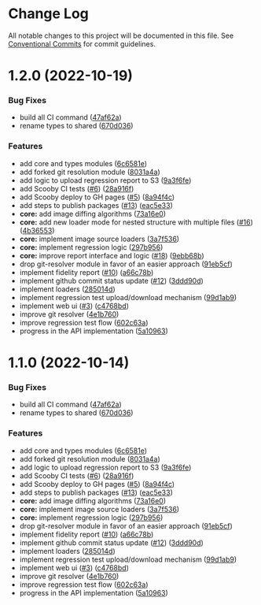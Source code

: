 # Change Log

All notable changes to this project will be documented in this file.
See [Conventional Commits](https://conventionalcommits.org) for commit guidelines.

# 1.2.0 (2022-10-19)


### Bug Fixes

* build all CI command ([47af62a](https://github.com/AnimaApp/scooby/commit/47af62a01303fa01c96cad910a89f09adb5a688f))
* rename types to shared ([670d036](https://github.com/AnimaApp/scooby/commit/670d0362f871cfca46e636561ef2b637d0327ba0))


### Features

* add core and types modules ([6c6581e](https://github.com/AnimaApp/scooby/commit/6c6581ef4e464d10405e4942dae059ec43b836a7))
* add forked git resolution module ([8031a4a](https://github.com/AnimaApp/scooby/commit/8031a4a2bc421cba4976ebd4e0147884758eefb7))
* add logic to upload regression report to S3 ([9a3f6fe](https://github.com/AnimaApp/scooby/commit/9a3f6fe1e6f9f42e5156ffc7ce6bd03fa3faf9be))
* add Scooby CI tests ([#6](https://github.com/AnimaApp/scooby/issues/6)) ([28a916f](https://github.com/AnimaApp/scooby/commit/28a916f4155b03fee0704b1c53cca03b8502af78))
* add Scooby deploy to GH pages ([#5](https://github.com/AnimaApp/scooby/issues/5)) ([8a94f4c](https://github.com/AnimaApp/scooby/commit/8a94f4cc039647c6207d8419a11b8dc0029b15e8))
* add steps to publish packages ([#13](https://github.com/AnimaApp/scooby/issues/13)) ([eac5e33](https://github.com/AnimaApp/scooby/commit/eac5e33b2eb2ab0974466895ae40bd5ea2e985d8))
* **core:** add image diffing algorithms ([73a16e0](https://github.com/AnimaApp/scooby/commit/73a16e07defd2c5868aa5df9ba078b200a5b5fc4))
* **core:** add new loader mode for nested structure with multiple files ([#16](https://github.com/AnimaApp/scooby/issues/16)) ([4b36553](https://github.com/AnimaApp/scooby/commit/4b365538d61fc27684504516422c37ccadcca98c))
* **core:** implement image source loaders ([3a7f536](https://github.com/AnimaApp/scooby/commit/3a7f536e6e4a0c5e62c0f8ffd08172b9d5d0cacb))
* **core:** implement regression logic ([297b956](https://github.com/AnimaApp/scooby/commit/297b9567bd640e74d8924a5d0e7360436b73104e))
* **core:** improve report interface and logic ([#18](https://github.com/AnimaApp/scooby/issues/18)) ([9ebb68b](https://github.com/AnimaApp/scooby/commit/9ebb68bccaaf78e7d78c44eff16a8857d9f27a5a))
* drop git-resolver module in favor of an easier approach ([91eb5cf](https://github.com/AnimaApp/scooby/commit/91eb5cf51af07b6d042bb62353c725c066eafa61))
* implement fidelity report ([#10](https://github.com/AnimaApp/scooby/issues/10)) ([a66c78b](https://github.com/AnimaApp/scooby/commit/a66c78b327094c7759a414300900d29988a19374))
* implement github commit status update ([#12](https://github.com/AnimaApp/scooby/issues/12)) ([3ddd90d](https://github.com/AnimaApp/scooby/commit/3ddd90dbabc6e38498a56dccdc213772e73ee5dc))
* implement loaders ([285014d](https://github.com/AnimaApp/scooby/commit/285014d96a7cd2022cebd0dfde348cbadc12862d))
* implement regression test upload/download mechanism ([99d1ab9](https://github.com/AnimaApp/scooby/commit/99d1ab9ae25e6d0bd792dc1289e1e328bf992a3e))
* implement web ui ([#3](https://github.com/AnimaApp/scooby/issues/3)) ([c4768bd](https://github.com/AnimaApp/scooby/commit/c4768bd65bacf893469701e1103fbb5ce180f71a))
* improve git resolver ([4e1b760](https://github.com/AnimaApp/scooby/commit/4e1b760669b2bb547cb2088eced497e4fa2f05cf))
* improve regression test flow ([602c63a](https://github.com/AnimaApp/scooby/commit/602c63a10686c276021e5c75bbb60847f3f7cae2))
* progress in the API implementation ([5a10963](https://github.com/AnimaApp/scooby/commit/5a109635ed23731f3de680687afda687757b74b2))





# 1.1.0 (2022-10-14)


### Bug Fixes

* build all CI command ([47af62a](https://github.com/AnimaApp/scooby/commit/47af62a01303fa01c96cad910a89f09adb5a688f))
* rename types to shared ([670d036](https://github.com/AnimaApp/scooby/commit/670d0362f871cfca46e636561ef2b637d0327ba0))


### Features

* add core and types modules ([6c6581e](https://github.com/AnimaApp/scooby/commit/6c6581ef4e464d10405e4942dae059ec43b836a7))
* add forked git resolution module ([8031a4a](https://github.com/AnimaApp/scooby/commit/8031a4a2bc421cba4976ebd4e0147884758eefb7))
* add logic to upload regression report to S3 ([9a3f6fe](https://github.com/AnimaApp/scooby/commit/9a3f6fe1e6f9f42e5156ffc7ce6bd03fa3faf9be))
* add Scooby CI tests ([#6](https://github.com/AnimaApp/scooby/issues/6)) ([28a916f](https://github.com/AnimaApp/scooby/commit/28a916f4155b03fee0704b1c53cca03b8502af78))
* add Scooby deploy to GH pages ([#5](https://github.com/AnimaApp/scooby/issues/5)) ([8a94f4c](https://github.com/AnimaApp/scooby/commit/8a94f4cc039647c6207d8419a11b8dc0029b15e8))
* add steps to publish packages ([#13](https://github.com/AnimaApp/scooby/issues/13)) ([eac5e33](https://github.com/AnimaApp/scooby/commit/eac5e33b2eb2ab0974466895ae40bd5ea2e985d8))
* **core:** add image diffing algorithms ([73a16e0](https://github.com/AnimaApp/scooby/commit/73a16e07defd2c5868aa5df9ba078b200a5b5fc4))
* **core:** implement image source loaders ([3a7f536](https://github.com/AnimaApp/scooby/commit/3a7f536e6e4a0c5e62c0f8ffd08172b9d5d0cacb))
* **core:** implement regression logic ([297b956](https://github.com/AnimaApp/scooby/commit/297b9567bd640e74d8924a5d0e7360436b73104e))
* drop git-resolver module in favor of an easier approach ([91eb5cf](https://github.com/AnimaApp/scooby/commit/91eb5cf51af07b6d042bb62353c725c066eafa61))
* implement fidelity report ([#10](https://github.com/AnimaApp/scooby/issues/10)) ([a66c78b](https://github.com/AnimaApp/scooby/commit/a66c78b327094c7759a414300900d29988a19374))
* implement github commit status update ([#12](https://github.com/AnimaApp/scooby/issues/12)) ([3ddd90d](https://github.com/AnimaApp/scooby/commit/3ddd90dbabc6e38498a56dccdc213772e73ee5dc))
* implement loaders ([285014d](https://github.com/AnimaApp/scooby/commit/285014d96a7cd2022cebd0dfde348cbadc12862d))
* implement regression test upload/download mechanism ([99d1ab9](https://github.com/AnimaApp/scooby/commit/99d1ab9ae25e6d0bd792dc1289e1e328bf992a3e))
* implement web ui ([#3](https://github.com/AnimaApp/scooby/issues/3)) ([c4768bd](https://github.com/AnimaApp/scooby/commit/c4768bd65bacf893469701e1103fbb5ce180f71a))
* improve git resolver ([4e1b760](https://github.com/AnimaApp/scooby/commit/4e1b760669b2bb547cb2088eced497e4fa2f05cf))
* improve regression test flow ([602c63a](https://github.com/AnimaApp/scooby/commit/602c63a10686c276021e5c75bbb60847f3f7cae2))
* progress in the API implementation ([5a10963](https://github.com/AnimaApp/scooby/commit/5a109635ed23731f3de680687afda687757b74b2))
